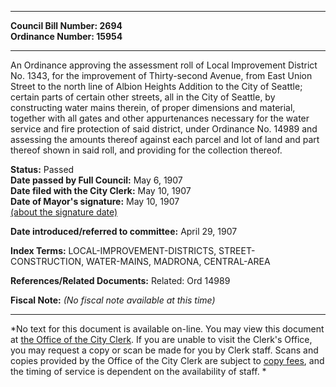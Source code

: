 * * * * *  
  
**Council Bill Number: [](#h0)[](#h2)2694**   
**Ordinance Number: 15954**  
  
* * * * *  
  
An Ordinance approving the assessment roll of Local Improvement District No. 1343, for the improvement of Thirty-second Avenue, from East Union Street to the north line of Albion Heights Addition to the City of Seattle; certain parts of certain other streets, all in the City of Seattle, by constructing water mains therein, of proper dimensions and material, together with all gates and other appurtenances necessary for the water service and fire protection of said district, under Ordinance No. 14989 and assessing the amounts thereof against each parcel and lot of land and part thereof shown in said roll, and providing for the collection thereof.  
  
**Status:** Passed   
**Date passed by Full Council:** May 6, 1907   
**Date filed with the City Clerk:** May 10, 1907   
**Date of Mayor's signature:** May 10, 1907   
[(about the signature date)](/~public/approvaldate.htm)   
  
  
**Date introduced/referred to committee:** April 29, 1907   
  
**Index Terms:** LOCAL-IMPROVEMENT-DISTRICTS, STREET-CONSTRUCTION, WATER-MAINS, MADRONA, CENTRAL-AREA  
  
**References/Related Documents:** Related: Ord 14989  
  
**Fiscal Note:** *(No fiscal note available at this time)*  
  
* * * * *  
  
*No text for this document is available on-line. You may view this document at [the Office of the City Clerk](http://www.seattle.gov/leg/clerk/contactUs.htm). If you are unable to visit the Clerk's Office, you may request a copy or scan be made for you by Clerk staff. Scans and copies provided by the Office of the City Clerk are subject to [copy fees](http://clerk.seattle.gov/~public/clerkfees.htm), and the timing of service is dependent on the availability of staff. *  
  
  
